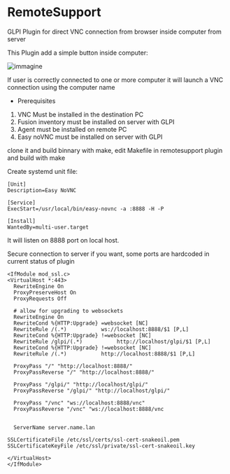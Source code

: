# RemoteSupport
GLPI Plugin for direct VNC connection from browser inside computer from server

This Plugin add a simple button inside computer: 

![immagine](https://user-images.githubusercontent.com/35736369/142444042-0cd5627b-5a5d-4586-8022-083e51d6f06c.png)

If user is correctly connected to one or more computer it will launch a VNC connection using the computer name


- Prerequisites
1) VNC Must be installed in the destination PC
2) Fusion inventory must be installed on server with GLPI
3) Agent must be installed on remote PC
4) Easy noVNC must be installed on server with GLPI


clone it and build binnary with make, edit Makefile in remotesupport plugin and build with make

Create systemd unit file:
```
[Unit]
Description=Easy NoVNC

[Service]
ExecStart=/usr/local/bin/easy-novnc -a :8888 -H -P

[Install]
WantedBy=multi-user.target
```

It will listen on 8888 port on local host.


Secure connection to server if you want, some ports are hardcoded in current status of plugin
```
<IfModule mod_ssl.c>
<VirtualHost *:443>
  RewriteEngine On
  ProxyPreserveHost On
  ProxyRequests Off

  # allow for upgrading to websockets
  RewriteEngine On
  RewriteCond %{HTTP:Upgrade} =websocket [NC]
  RewriteRule /(.*)           ws://localhost:8888/$1 [P,L]
  RewriteCond %{HTTP:Upgrade} !=websocket [NC]
  RewriteRule /glpi/(.*)           http://localhost/glpi/$1 [P,L]
  RewriteCond %{HTTP:Upgrade} !=websocket [NC]
  RewriteRule /(.*)           http://localhost:8888/$1 [P,L]

  ProxyPass "/" "http://localhost:8888/"
  ProxyPassReverse "/" "http://localhost:8888/"

  ProxyPass "/glpi/" "http://localhost/glpi/"
  ProxyPassReverse "/glpi/" "http://localhost/glpi/"

  ProxyPass "/vnc" "ws://localhost:8888/vnc"
  ProxyPassReverse "/vnc" "ws://localhost:8888/vnc


  ServerName server.name.lan

SSLCertificateFile /etc/ssl/certs/ssl-cert-snakeoil.pem
SSLCertificateKeyFile /etc/ssl/private/ssl-cert-snakeoil.key

</VirtualHost>
</IfModule>
```
